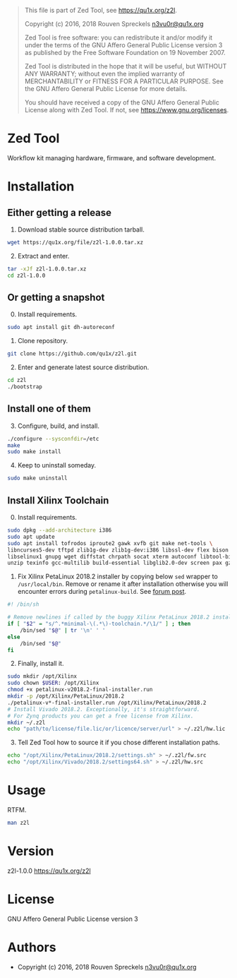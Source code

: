 > This file is part of Zed Tool, see <https://qu1x.org/z2l>.
> 
> Copyright (c) 2016, 2018 Rouven Spreckels <n3vu0r@qu1x.org>
> 
> Zed Tool is free software: you can redistribute it and/or modify
> it under the terms of the GNU Affero General Public License version 3
> as published by the Free Software Foundation on 19 November 2007.
> 
> Zed Tool is distributed in the hope that it will be useful,
> but WITHOUT ANY WARRANTY; without even the implied warranty of
> MERCHANTABILITY or FITNESS FOR A PARTICULAR PURPOSE. See the
> GNU Affero General Public License for more details.
> 
> You should have received a copy of the GNU Affero General Public License
> along with Zed Tool. If not, see <https://www.gnu.org/licenses>.

# Zed Tool

Workflow kit managing hardware, firmware, and software development.

# Installation

## Either getting a release

 1. Download stable source distribution tarball.

```sh
wget https://qu1x.org/file/z2l-1.0.0.tar.xz
```
 2. Extract and enter.

```sh
tar -xJf z2l-1.0.0.tar.xz
cd z2l-1.0.0
```

## Or getting a snapshot

 0. Install requirements.

```sh
sudo apt install git dh-autoreconf
```

 1. Clone repository.

```sh
git clone https://github.com/qu1x/z2l.git
```

 2. Enter and generate latest source distribution.

```sh
cd z2l
./bootstrap
```

## Install one of them

 3. Configure, build, and install.

```sh
./configure --sysconfdir=/etc
make
sudo make install
```

 4. Keep to uninstall someday.

```sh
sudo make uninstall
```

## Install Xilinx Toolchain

 0. Install requirements.

```sh
sudo dpkg --add-architecture i386
sudo apt update
sudo apt install tofrodos iproute2 gawk xvfb git make net-tools \
libncurses5-dev tftpd zlib1g-dev zlib1g-dev:i386 libssl-dev flex bison \
libselinux1 gnupg wget diffstat chrpath socat xterm autoconf libtool-bin tar \
unzip texinfo gcc-multilib build-essential libglib2.0-dev screen pax gzip
```

 1. Fix Xilinx PetaLinux 2018.2 installer by copying below `sed` wrapper to
`/usr/local/bin`. Remove or rename it after installation otherwise you will
encounter errors during `petalinux-build`. See [forum post](https://forums.xilinx.com/t5/Embedded-Linux/PetaLinux-2018-1-Install-Fails-on-Debian-Stretch/m-p/887733/highlight/true#M28391).

```sh
#! /bin/sh

# Remove newlines if called by the buggy Xilinx PetaLinux 2018.2 installer.
if [ "$2" = "s/^.*minimal-\(.*\)-toolchain.*/\1/" ] ; then
	/bin/sed "$@" | tr '\n' ' '
else
	/bin/sed "$@"
fi
```

 2. Finally, install it.

```sh
sudo mkdir /opt/Xilinx
sudo chown $USER: /opt/Xilinx
chmod +x petalinux-v2018.2-final-installer.run
mkdir -p /opt/Xilinx/PetaLinux/2018.2
./petalinux-v*-final-installer.run /opt/Xilinx/PetaLinux/2018.2
# Install Vivado 2018.2. Exceptionally, it's straightforward.
# For Zynq products you can get a free license from Xilinx.
mkdir ~/.z2l
echo "path/to/license/file.lic/or/licence/server/url" > ~/.z2l/hw.lic
```

 3. Tell Zed Tool how to source it if you chose different installation paths.

```sh
echo "/opt/Xilinx/PetaLinux/2018.2/settings.sh" > ~/.z2l/fw.src
echo "/opt/Xilinx/Vivado/2018.2/settings64.sh" > ~/.z2l/hw.src
```

# Usage

RTFM.

```sh
man z2l
```

# Version

z2l-1.0.0 <https://qu1x.org/z2l>

# License

GNU Affero General Public License version 3

# Authors

  * Copyright (c) 2016, 2018 Rouven Spreckels <n3vu0r@qu1x.org>
